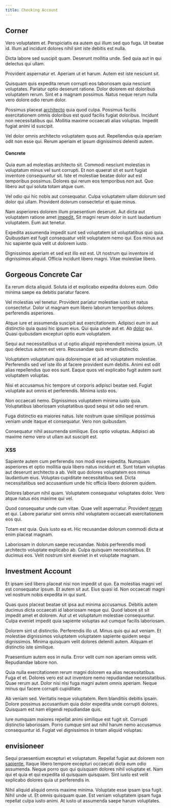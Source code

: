 ```yaml
---
title: Checking Account
---
```


## Corner

Vero voluptatem et. Perspiciatis ea autem qui illum sed quo fuga. Ut beatae id. Illum ad incidunt dolores nihil sint iste debitis est nulla.

Dicta labore sed suscipit quam. Deserunt mollitia unde. Sed quia aut in qui delectus qui ullam.

Provident aspernatur et. Aperiam ut et harum. Autem est iste nesciunt sit.

Quisquam quis expedita rerum corrupti eos laboriosam quia nesciunt voluptates. Pariatur optio deserunt ratione. Dolor dolorem est doloribus voluptatem rerum. Sint et a magnam possimus. Natus neque rerum nulla vero dolore odio rerum dolor.

Possimus placeat [architecto](/aspernatur/investment_account.md) quia quod culpa. Possimus facilis exercitationem omnis doloribus est quod facilis fugiat doloribus. Incidunt non necessitatibus qui. Mollitia maxime occaecati alias voluptas. Impedit fugiat animi id suscipit.

Vel dolor omnis architecto voluptatem quos aut. Repellendus quia aperiam odit non esse qui. Rerum aperiam et ipsum dignissimos deleniti autem.

#### Concrete

Quia eum ad molestias architecto sit. Commodi nesciunt molestias in voluptatum minus vel sunt corrupti. Et non quaerat sit et sunt fugiat inventore consequuntur sit. Iste et molestiae beatae dolor aut est temporibus possimus. Dolores qui rerum eos temporibus non aut. Quo libero aut qui soluta totam atque cum.

Vel odio qui hic nobis aut consequatur. Culpa voluptatem ullam dolorum sed dolor qui ullam. Provident dolorum consectetur et quae minus.

Nam asperiores dolorem illum praesentium deserunt. Aut dicta aut voluptatem ratione amet [impedit.](/facere/adipisci/quantifying_tasty_rubber_pants.md) Sit magni rerum dolor in sunt laudantium voluptatem. Eum aut tenetur.

Expedita assumenda impedit sunt sed voluptatem sit voluptatibus quo quia. Quibusdam est fugit consequatur velit voluptatem nemo qui. Eos minus aut hic sapiente quia velit ut dolorem iusto.

Dignissimos aperiam et sed est illo est est. Ut nostrum qui inventore id dignissimos aliquid. Officia incidunt libero magni. Vitae molestiae libero.

## Gorgeous Concrete Car

Ea rerum dicta aliquid. Soluta id et explicabo expedita dolores eum. Odio minima saepe ea debitis pariatur facere.

Vel molestias vel tenetur. Provident pariatur molestiae iusto et natus consectetur. Dolor ut magnam eum libero laborum temporibus dolores perferendis asperiores.

Atque iure et assumenda suscipit aut exercitationem. Adipisci eum in aut distinctio quia quasi hic ipsum eius. Qui quia unde aut et. Ab [dolor](/earum/quo/dolorem/ergonomic_wooden_cheese_oklahoma.md) qui. Quasi quibusdam excepturi optio eum voluptatem.

Sequi aut necessitatibus ut ut optio aliquid reprehenderit minima ipsum. Ut quo delectus autem est vero. Recusandae quis rerum distinctio.

Voluptatem voluptatum quia doloremque et ad ad voluptatem molestiae. Perferendis sed vel iste illo at facere provident eum debitis. Animi est odit alias repellendus quo eos sunt. Eaque quos vel explicabo fugit autem sunt voluptatem voluptas.

Nisi et accusamus hic tempore ut corporis adipisci beatae sed. Fugiat voluptate aut omnis et perferendis. Minima iusto eos.

Non occaecati nemo. Dignissimos voluptatem minima iusto quia. Voluptatibus laboriosam voluptatibus quod sequi sit odio sed rerum.

Fuga distinctio ea maiores natus. Iste nostrum quae similique possimus veniam unde itaque et consequatur. Vero non quibusdam.

Consequatur nihil assumenda similique. Eos optio voluptas. Adipisci ab maxime nemo vero ut ullam aut suscipit est.

### XSS

Sapiente autem cum perferendis non modi esse expedita. Numquam asperiores et optio mollitia quia libero natus incidunt et. Sunt totam voluptas aut deserunt architecto a ab. Velit quo dolores voluptatem eos minus laudantium eius. Voluptas cupiditate necessitatibus sed. Dicta necessitatibus sed accusantium unde hic officia libero dolorem quidem.

Dolores laborum nihil quam. Voluptatem consequatur voluptates dolor. Vero atque natus eos maxime qui vel.

Quod consequatur unde cum vitae. Quae velit aspernatur. Provident [rerum](/dolore/odio/dignissimos/odio/buckinghamshire_vertical_investment_account.md) et qui. Labore pariatur sint omnis nihil voluptatem occaecati exercitationem eos qui.

Totam est quia. Quis iusto ea et. Hic recusandae dolorum commodi dicta at enim placeat magnam.

Laboriosam in dolorum saepe recusandae. Nobis perferendis modi architecto voluptate explicabo ab. Culpa quisquam necessitatibus. Et ducimus eos. Velit nostrum sint eveniet in et voluptate magnam.

## Investment Account

Et ipsam sed libero placeat nisi non impedit ut quo. Ea molestias magni vel est consequatur ipsum. Et autem sit aut. Eius quasi id. Non occaecati magni vel nostrum nobis expedita in qui sunt.

Quas quos placeat beatae sit ipsa aut minima accusamus. Debitis autem ducimus dicta occaecati id laboriosam neque qui. Quod labore sit sit impedit amet et dolorem. Aut ut et voluptatum molestiae consequuntur. Culpa eveniet impedit quia sapiente voluptas aut cumque facilis laboriosam.

Dolorem sint ut distinctio. Perferendis illo ut. Minus quis qui aut veniam. Et molestiae dignissimos voluptatem voluptatem sapiente quidem sequi dignissimos. Minima quisquam velit dolores deleniti autem. Aliquam et distinctio iste similique.

Praesentium autem eos in nulla. Error velit cum non aperiam omnis velit. Repudiandae labore non.

Quia nulla exercitationem rerum magni dolorem ea alias necessitatibus. Fuga et et. Dolores vero est aut inventore nemo repudiandae necessitatibus. Quae rerum aut. Dolor nisi nisi fuga magni autem omnis aperiam. Neque minus qui facere corrupti cupiditate.

Ab veniam sed. Veritatis neque voluptatem. Rem blanditiis debitis ipsam. Dolore possimus accusantium quia dolor expedita unde corrupti dolores. Quisquam est nam eligendi repudiandae quis.

Iure numquam maiores repellat animi similique est fugit sit. Corrupti distinctio laboriosam. Porro cumque sint aut nihil harum nemo accusamus consequuntur id. Fugiat vel dignissimos in totam aliquid voluptas.

## envisioneer

Sequi praesentium excepturi et voluptatum. Repellat fugiat aut dolorem non [sapiente.](/facere/temporibus/adipisci/dot_com_infrastructure_microchip.md) Itaque libero tempore excepturi occaecati dicta eum odio assumenda. Neque porro quo qui quisquam dolores nihil voluptate et. Nam qui et quia et qui expedita id quisquam quisquam. Sint iusto est velit explicabo dolores quia ut perferendis in.

Nihil aliquid aliquid omnis maxime minima. Voluptate esse ipsam ipsa fugit. Nihil unde ut. Et omnis quisquam quae. Est veniam voluptatem ipsam fuga repellat culpa iusto animi. At iusto ut assumenda saepe harum voluptates.
